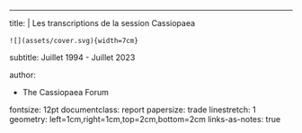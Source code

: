 ---
title: |
    Les transcriptions de la session Cassiopaea
    
    ![](assets/cover.svg){width=7cm}  
subtitle: Juillet 1994 - Juillet 2023

author:
- The Cassiopaea Forum

fontsize: 12pt
documentclass: report
papersize: trade
linestretch: 1
geometry: left=1cm,right=1cm,top=2cm,bottom=2cm
links-as-notes: true
